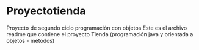 # Proyectotienda
Proyecto de segundo ciclo programación con objetos
Este es el archivo readme que contiene el proyecto Tienda (programación java y orientada a objetos - métodos)
